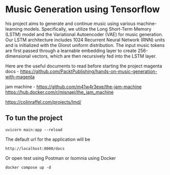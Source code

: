 # Music Generation using Tensorflow
his project aims to generate and continue music using various machine-learning models. Specifically, we utilize the Long Short-Term Memory (LSTM) model and the Variational Autoencoder (VAE) for music generation. Our LSTM architecture includes 1024 Recurrent Neural Network (RNN) units and is initialized with the Glorot uniform distribution. The input music tokens are first passed through a learnable embedding layer to create 256-dimensional vectors, which are then recursively fed into the LSTM layer.

Here are the useful documents to read before starting the project
magenta docs - https://github.com/PacktPublishing/hands-on-music-generation-with-magenta

jam machine - https://github.com/m41w4r3exe/the-jam-machine
https://hub.docker.com/r/misnaej/the_jam_machine

https://colinraffel.com/projects/lmd/


## To tun the project 
```
uvicorn main:app --reload
```

The default url for the application will be 
```
http://localhost:8000/docs
```
Or open test using Postman or Isomnia
using Docker 
```
docker compose up -d        
```